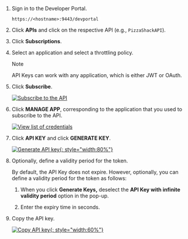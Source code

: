 
1. Sign in to the Developer Portal.  
    
     `https://<hostname>:9443/devportal`

2. Click **APIs** and click on the respective API (e.g., `PizzaShackAPI`).

3. Click **Subscriptions**.

4. Select an application and select a throttling policy.

      <html>
      <div class="admonition note">
      <p class="admonition-title">Note</p>
      <p>API Keys can work with any application, which is either JWT or OAuth. </p>
      </div> 
     </html>

5. Click **Subscribe**.

     [![Subscribe to the API](https://apim.docs.wso2.com/en/4.1.0/assets/img/learn/subscribe-to-api.png)](https://apim.docs.wso2.com/en/4.1.0/assets/img/learn/subscribe-to-api.png)

6. Click **MANAGE APP**, corresponding to the application that you used to subscribe to the API.

     [![View list of credentials](https://apim.docs.wso2.com/en/4.1.0/assets/img/learn/view-credentials-manage-app.png)](https://apim.docs.wso2.com/en/4.1.0/assets/img/learn/view-credentials-manage-app.png)

7. Click **API KEY** and click **GENERATE KEY**.

     [![Generate API key](https://apim.docs.wso2.com/en/4.1.0/assets/img/learn/generate-api-key.png){: style="width:80%"}](https://apim.docs.wso2.com/en/4.1.0/assets/img/learn/generate-api-key.png)

8. Optionally, define a validity period for the token.

     By default, the API Key does not expire. However, optionally, you can define a validity period for the token as follows:

    1. When you click **Generate Keys,** deselect the **API Key with infinite validity period** option in the pop-up.

    2. Enter the expiry time in seconds.
     
9.  Copy the API key.

     [![Copy API key](https://apim.docs.wso2.com/en/4.1.0/assets/img/learn/copy-api-key.png){: style="width:60%"}](https://apim.docs.wso2.com/en/4.1.0/assets/img/learn/copy-api-key.png)
